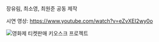 
장유림, 최소영, 최원준 공동 제작

시연 영상: https://www.youtube.com/watch?v=eZvXEI2wy0o

![영화제 티켓판매 키오스크 프로젝트](https://github.com/user-attachments/assets/4c9d1876-7b96-49e9-9564-8b48973f8a3e)
